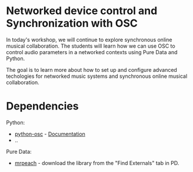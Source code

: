 # Networked device control and Synchronization with OSC

In today's workshop, we will continue to explore synchronous online musical collaboration. The students will learn how we can use OSC to control audio parameters in a networked contexts using Pure Data and Python.

The goal is to learn more about how to set up and configure advanced techologies for networked music systems and synchronous online musical collaboration.

# Dependencies

Python:

- [python-osc](https://github.com/attwad/python-osc) - [Documentation](https://python-osc.readthedocs.io/en/latest/)
- ..

Pure Data:

- [mrpeach](https://github.com/pd-externals/mrpeach) - download the library from the "Find Externals" tab in PD.
